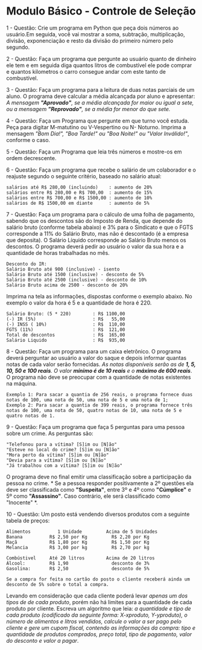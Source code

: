 # Modulo Básico - Controle de Seleção

 1 - Questão: Crie um programa em Python que peça dois números ao usuário.Em seguida, você vai mostrar a soma, subtração, multiplicação, divisão, exponenciação e resto da divisão do primeiro número pelo segundo.
 
 2 - Questão: Faça um programa que pergunte ao usuário quanto de dinheiro ele tem e em seguida diga quantos litros de combustível ele pode comprar e quantos kilometros o carro consegue andar com este tanto de combustível.

 3 - Questão: Faça um programa para a leitura de duas notas parciais de um aluno. O programa deve calcular a média alcançada por aluno e apresentar: *A mensagem **"Aprovado"**, se a média alcançada for maior ou igual a sete, ou a mensagem **"Reprovado"**, se a média for menor do que sete.*

 4 - Questão: Faça um Programa que pergunte em que turno você estuda. Peça para digitar M-matutino ou V-Vespertino ou N- Noturno. Imprima a mensagem *"Bom Dia!", "Boa Tarde!" ou "Boa Noite!" ou "Valor Inválido!"*, conforme o caso.

 5 - Questão: Faça um Programa que leia três números e mostre-os em ordem decrescente.

 6 - Questão: Faça um programa que recebe o salário de um colaborador e o reajuste segundo o seguinte critério, baseado no salário atual:
   
    salários até R$ 280,00 (incluindo)    : aumento de 20%
    salários entre R$ 280,00 e R$ 700,00  : aumento de 15%
    salários entre R$ 700,00 e R$ 1500,00 : aumento de 10%
    salários de R$ 1500,00 em diante      : aumento de 5%

7 - Questão: Faça um programa para o cálculo de uma folha de pagamento, sabendo que os descontos são do Imposto de Renda, que depende do salário bruto (conforme tabela abaixo) e 3% para o Sindicato e que o FGTS corresponde a 11% do Salário Bruto, mas não é descontado (é a empresa que deposita). O Salário Líquido corresponde ao Salário Bruto menos os descontos. O programa deverá pedir ao usuário o valor da sua hora e a quantidade de horas trabalhadas no mês.

    Desconto do IR:
    Salário Bruto até 900 (inclusive) - isento
    Salário Bruto até 1500 (inclusive) - desconto de 5%
    Salário Bruto até 2500 (inclusive) - desconto de 10%
    Salário Bruto acima de 2500 - desconto de 20% 
    
   Imprima na tela as informações, dispostas conforme o exemplo abaixo. No exemplo o valor da hora é 5 e a quantidade de hora é 220.
  
    Salário Bruto: (5 * 220)        : R$ 1100,00
    (-) IR (5%)                     : R$   55,00 
    (-) INSS ( 10%)                 : R$  110,00
    FGTS (11%)                      : R$  121,00
    Total de descontos              : R$  165,00
    Salário Liquido                 : R$  935,00

8 - Questão: Faça um programa para um caixa eletrônico. O programa deverá perguntar ao usuário a valor do saque e depois informar quantas notas de cada valor serão fornecidas. *As notas disponíveis serão as de **1, 5, 10, 50 e 100 reais**. O valor **mínimo é de 10 reais** e o **máximo de 600 reais***. O programa não deve se preocupar com a quantidade de notas existentes na máquina.

    Exemplo 1: Para sacar a quantia de 256 reais, o programa fornece duas notas de 100, uma nota de 50, uma nota de 5 e uma nota de 1;
    Exemplo 2: Para sacar a quantia de 399 reais, o programa fornece três notas de 100, uma nota de 50, quatro notas de 10, uma nota de 5 e quatro notas de 1.

9 - Questão: Faça um programa que faça 5 perguntas para uma pessoa sobre um crime. As perguntas são:
    
    "Telefonou para a vítima? [S]im ou [N]ão"
    "Esteve no local do crime? [S]im ou [N]ão"
    "Mora perto da vítima? [S]im ou [N]ão"
    "Devia para a vítima? [S]im ou [N]ão"
    "Já trabalhou com a vítima? [S]im ou [N]ão"
O programa deve no final emitir uma classificação sobre a participação da pessoa no crime. * Se a pessoa responder positivamente a 2º questões ela deve ser classificada como **"Suspeita"**, entre 3º e 4º como **"Cúmplice"** e 5º como **"Assassino"**. Caso contrário, ele será classificado como "Inocente" *.

10 - Questão: Um posto está vendendo diversos produtos com a seguinte tabela de preços:
    
    Alimentos          1 Unidade         Acima de 5 Unidades
    Banana          R$ 2,50 por Kg         R$ 2,20 por Kg
    Maçã            R$ 1,80 por Kg         R$ 1,50 por Kg
    Melancia        R$ 3,00 por kg         R$ 2,70 por kg
    
    Combústivel     Até 20 litros        Acima de 20 litros     
    Álcool:         R$ 1,90                desconto de 3%
    Gasolina:       R$ 2,50                desconto de 5%
    
    Se a compra for feita no cartão do posto o cliente receberá ainda um desconto de 5% sobre o total a compra.
   
Levando em consideração que cada cliente poderá levar *apenas um dos tipos de de cada produto*, porém não há limites para a quantidade de cada produto por cliente. Escreva um algoritmo que leia: *a quantidade e tipo de cada produto (codificado da seguinte forma: X-xproduto, Y-yproduto), o número de alimentos e litros vendidos, calcule o valor a ser pago pelo cliente e gere um cupom fiscal, contendo as informações da compra: tipo e quantidade de produtos comprados, preço total, tipo de pagamento, valor do desconto e valor a pagar*. 
